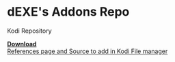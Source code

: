 # dEXE's Addons Repo
Kodi Repository

<a href="https://raw.githubusercontent.com/deklica/repo.dexe/master/repo/repository.dexe/repository.dexe-1.0.8.zip" target="_blank">**Download**</a><br>
<a href="https://dexe.win/kodi/" target="_blank">References page and Source to add in Kodi File manager</a>
